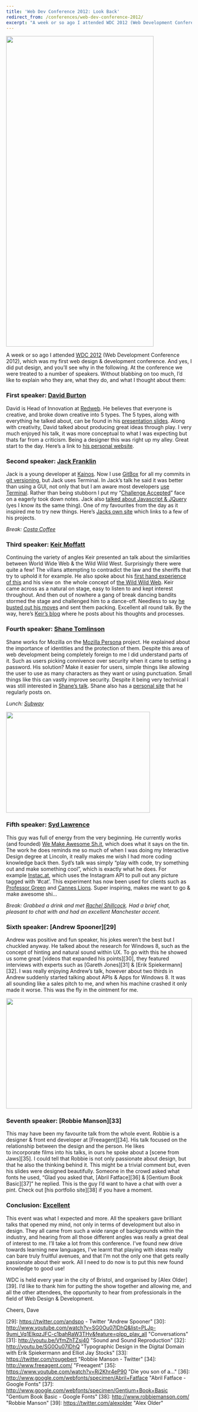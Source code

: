 ```yaml
---
title: 'Web Dev Conference 2012: Look Back'
redirect_from: /conferences/web-dev-conference-2012/
excerpt: "A week or so ago I attended WDC 2012 (Web Development Conference 2012), which was my first web design & development conference. And yes, I did put design, and you’ll see why in the following. At the conference we were treated to a number of speakers. Without blabbing on too much, I’d like to explain who they are, what they do, and what I thought about them."
---
```


<img class="size-full wp-image-602 alignright" title="lanyard" src="http://david.darn.es/wp-content/uploads/2012/11/lanyard.jpg" alt="" width="400" height="843" />

A week or so ago I attended [WDC 2012][1] (Web Development Conference 2012), which was my first web design & development conference. And yes, I did put design, and you&#8217;ll see why in the following. At the conference we were treated to a number of speakers. Without blabbing on too much, I&#8217;d like to explain who they are, what they do, and what I thought about them:
<!-- more -->

### First speaker: [David Burton][2]

David is Head of Innovation at [Redweb][3]. He believes that everyone is creative, and broke down creative into 5 types. The 5 types, along with everything he talked about, can be found in his [presentation slides][4]. Along with creativity, David talked about producing great ideas through play. I very much enjoyed his talk, it was more conceptual to what I was expecting but thats far from a criticism. Being a designer this was right up my alley. Great start to the day. Here&#8217;s a link to [his personal website][5].

### Second speaker: [Jack Franklin][6]

Jack is a young developer at [Kainos][7]. Now I use [GitBox][8] for all my commits in [git versioning][9], but Jack uses Terminal. In Jack&#8217;s talk he said it was better than using a GUI, not only that but I am aware most developers [use Terminal][10]. Rather than being stubborn I put my &#8220;[Challenge Accepted][11]&#8221; face on a eagerly took down notes. Jack also [talked about Javascript & JQuery][12] (yes I know its the same thing). One of my favourites from the day as it inspired me to try new things. Here&#8217;s [Jacks own site][13] which links to a few of his projects.

*Break: <a title="Costa Coffee" href="http://www.youtube.com/watch?v=MYSmij0407A" target="_blank">Costa Coffee</a>*

### Third speaker: [Keir Moffatt][14]

Continuing the variety of angles Keir presented an talk about the similarities between World Wide Web & the Wild Wild West. Surprisingly there were quite a few! The villans attempting to contradict the law and the sheriffs that try to uphold it for example. He also spoke about his [first hand experience of this][15] and his view on  the whole concept of [the Wild Wild Web][16]. Keir came across as a natural on stage, easy to listen to and kept interest throughout. And then out of nowhere a gang of break dancing bandits stormed the stage and challenged him to a dance-off. Needless to say [he busted out his moves][17] and sent them packing. Excellent all round talk. By the way, here&#8217;s [Keir&#8217;s blog][18] where he posts about his thoughts and processes.

### Fourth speaker: [Shane Tomlinson][19]

Shane works for Mozilla on the [Mozilla Persona][20] project. He explained about the importance of identities and the protection of them. Despite this area of web development being completely foreign to me I did understand parts of it. Such as users picking connivence over security when it came to setting a password. His solution? Make it easier for users, simple things like allowing the user to use as many characters as they want or using punctuation. Small things like this can vastly improve security. Despite it being very technical I was still interested in [Shane&#8217;s talk][21]. Shane also has a [personal site][22] that he regularly posts on.

*Lunch: <a title="Subway - Hot Hot" href="http://youtu.be/lDKCbXTlrP4?t=14s" target="_blank">Subway</a>*

<img class="wp-image-601 alignright" title="badge" src="http://david.darn.es/wp-content/uploads/2012/11/badge.jpg" alt="" width="390" height="274" />

### Fifth speaker: [Syd Lawrence][23]

This guy was full of energy from the very beginning. He currently works (and founded) [We Make Awesome Sh.it][24], which does what it says on the tin. The work he does reminds me so much of when I was doing my Interactive Design degree at Lincoln, it really makes me wish I had more coding knowledge back then. Syd&#8217;s talk was simply &#8220;play with code, try something out and make something cool&#8221;, which is exactly what he does. For example [Instac.at][25], which uses the Instagram API to pull out any picture tagged with &#8216;#cat&#8217;. This experiment has now been used for clients such as [Professor Green][26] and [Cannes Lions][27]. Super inspiring, makes me want to go & make awesome shi…

*Break: Grabbed a drink and met [Rachel Shillcock][28]. Had a brief chat, pleasant to chat with and had an excellent Manchester accent.*

### Sixth speaker: [Andrew Spooner][29]

Andrew was positive and fun speaker, his jokes weren&#8217;t the best but I chuckled anyway. He talked about the research for Windows 8, such as the concept of hinting and natural sound within UX. To go with this he showed us some great [videos that expanded his points][30], they featured interviews with experts such as [Gareth Jones][31] & [Erik Spiekermann][32]. I was really enjoying Andrew&#8217;s talk, however about two thirds in Andrew suddenly started talking about APIs & Apps for Windows 8. It was all sounding like a sales pitch to me, and when his machine crashed it only made it worse. This was the fly in the ointment for me.

<img style="width: 100%;" title="briefing-card" src="http://david.darn.es/wp-content/uploads/2012/11/briefing-card.jpg" alt="" width="950" height="300" />

### Seventh speaker: [Robbie Manson][33]

This may have been my favourite talk from the whole event. Robbie is a designer & front end developer at [Freeagent][34]. His talk focused on the relationship between the design and the person. He likes to incorporate films into his talks, in ours he spoke about a [scene from Jaws][35]. I could tell that Robbie is not only passionate about design, but that he also the thinking behind it. This might be a trivial comment but, even his slides were designed beautifully. Someone in the crowd asked what fonts he used, &#8220;Glad you asked that, [Abril Fatface][36] & [Gentium Book Basic][37]&#8221; he replied. This is the guy I&#8217;d want to have a chat with over a pint. Check out [his portfolio site][38] if you have a moment.

### Conclusion: <a title="Excellent" href="http://youtu.be/Yx8FanC70S4" target="_blank">Excellent</a>

This event was what I expected and more. All the speakers gave brilliant talks that opened my mind, not only in terms of development but also in design. They all came from such a wide range of backgrounds within the industry, and hearing from all those different angles was really a great deal of interest to me. I&#8217;ll take a lot from this conference. I&#8217;ve found new drive towards learning new languages, I&#8217;ve learnt that playing with ideas really can bare truly fruitful avenues, and that I&#8217;m not the only one that gets really passionate about their work. All I need to do now is to put this new found knowledge to good use!

WDC is held every year in the city of Bristol, and organised by [Alex Older][39]. I&#8217;d like to thank him for putting the show together and allowing me, and all the other attendees, the opportunity to hear from professionals in the field of Web Design & Development.

Cheers, Dave

 [1]: http://2012.webdevconf.com/ "Web Development Conference 2012"
 [2]: https://twitter.com/Phishtitz "David Burton - Twitter"
 [3]: http://www.redweb.com/ "Redweb"
 [4]: http://www.slideshare.net/davidburton/creativity-innovation-our-responsibility-to-fck-about-14835820 "Creativity, innovation, and our responsibility to f*ck about"
 [5]: http://www.blurredfocus.co.uk/ "Blurred Focus"
 [6]: https://twitter.com/Jack_Franklin "Jack Franklin - Twitter"
 [7]: http://www.kainos.com/ "Kainos"
 [8]: http://www.gitboxapp.com/ "GitBox App"
 [9]: http://git-scm.com/ "Git"
 [10]: http://try.github.com/levels/1/challenges/1 "Try Git"
 [11]: http://knowyourmeme.com/memes/challenge-accepted "Challenge Accepted"
 [12]: https://speakerdeck.com/jackfranklin/better-javascripting-web-dev-conf-2012 "Better Javascripting"
 [13]: http://jackfranklin.co.uk/ "Jack Franklin"
 [14]: https://twitter.com/iamkeir "Keir Moffatt - Twitter"
 [15]: http://www.dailymail.co.uk/news/article-1279068/Facebook-user-Keir-Moffatt-sets-page-mystery-girl-met-train.html "Facebook page set up by man to find mystery girl he met on train gets more than 13,000 members"
 [16]: https://speakerdeck.com/iamkeir/the-wild-wild-web "The wild Wild Web"
 [17]: http://youtu.be/YrCV3xKJF_w?t=58s "Keir Moffat crashing WebDevConf 2012 with breakdancing"
 [18]: http://iamkeir.com/ "I Am Keir"
 [19]: https://twitter.com/shane_tomlinson "Shane Tomlinson"
 [20]: https://login.persona.org/about "Persona"
 [21]: https://shanetomlinson.com/talk-who-are-you/ "Who Are You?"
 [22]: https://shanetomlinson.com/ "Shane Tomlinson"
 [23]: https://twitter.com/sydlawrence "Syd Lawrence - Twitter"
 [24]: http://wemakeawesomesh.it/ "We Make Awesome Shit"
 [25]: http://instac.at/ "Instac.at"
 [26]: http://www.professorgreen.co.uk/instagreen/ "Professor Green"
 [27]: http://www.instacanneslions.com/ "Cannes Lions"
 [28]: https://twitter.com/missrachilli "Rachel Shillcock"
 [29]: https://twitter.com/andspo - Twitter "Andrew Spooner"
 [30]: http://www.youtube.com/watch?v=SG0Ou07IDhQ&list=PLJp-9umi_Vq1ElkqzJFC-c1bahRaW3THv&feature=plpp_play_all "Conversations"
 [31]: http://youtu.be/VfmZhTZsj40 "Sound and Sound Reproduction"
 [32]: http://youtu.be/SG0Ou07IDhQ "Typographic Design in the Digital Domain with Erik Spiekermann and Elliot Jay Stocks"
 [33]: https://twitter.com/rougebert "Robbie Manson - Twitter"
 [34]: http://www.freeagent.com/ "Freeagent"
 [35]: https://www.youtube.com/watch?v=Ri2Khr4eP90 "Die you son of a…"
 [36]: http://www.google.com/webfonts/specimen/Abril+Fatface "Abril Fatface - Google Fonts"
 [37]: http://www.google.com/webfonts/specimen/Gentium+Book+Basic "Gentium Book Basic - Google Fonts"
 [38]: http://www.robbiemanson.com/ "Robbie Manson"
 [39]: https://twitter.com/alexolder "Alex Older"
